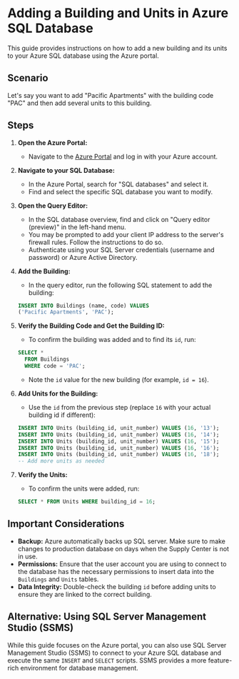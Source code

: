 
# Adding a Building and Units in Azure SQL Database

This guide provides instructions on how to add a new building and its units to your Azure SQL database using the Azure portal.

## Scenario

Let's say you want to add "Pacific Apartments" with the building code "PAC" and then add several units to this building.

## Steps

1.  **Open the Azure Portal:**

    *   Navigate to the [Azure Portal](https://portal.azure.com/) and log in with your Azure account.

2.  **Navigate to your SQL Database:**

    *   In the Azure Portal, search for "SQL databases" and select it.
    *   Find and select the specific SQL database you want to modify.

3.  **Open the Query Editor:**

    *   In the SQL database overview, find and click on "Query editor (preview)" in the left-hand menu.
    *   You may be prompted to add your client IP address to the server's firewall rules. Follow the instructions to do so.
    *   Authenticate using your SQL Server credentials (username and password) or Azure Active Directory.

4.  **Add the Building:**

    *   In the query editor, run the following SQL statement to add the building:

    ```sql
    INSERT INTO Buildings (name, code) VALUES
    ('Pacific Apartments', 'PAC');
    ```

5.  **Verify the Building Code and Get the Building ID:**

    *   To confirm the building was added and to find its `id`, run:

    ```sql
    SELECT * 
      FROM Buildings
      WHERE code = 'PAC';
    ```

    *   Note the `id` value for the new building (for example, `id = 16`).

6.  **Add Units for the Building:**

    *   Use the `id` from the previous step (replace `16` with your actual building id if different):

    ```sql
    INSERT INTO Units (building_id, unit_number) VALUES (16, '13');
    INSERT INTO Units (building_id, unit_number) VALUES (16, '14');
    INSERT INTO Units (building_id, unit_number) VALUES (16, '15');
    INSERT INTO Units (building_id, unit_number) VALUES (16, '16');
    INSERT INTO Units (building_id, unit_number) VALUES (16, '18');
    -- Add more units as needed
    ```

7.  **Verify the Units:**

    *   To confirm the units were added, run:

    ```sql
    SELECT * FROM Units WHERE building_id = 16;
    ```

## Important Considerations

*   **Backup:** Azure automatically backs up SQL server. Make sure to make changes to production database on days when the Supply Center is not in use. 
*   **Permissions:** Ensure that the user account you are using to connect to the database has the necessary permissions to insert data into the `Buildings` and `Units` tables.
*   **Data Integrity:** Double-check the building `id` before adding units to ensure they are linked to the correct building.

## Alternative: Using SQL Server Management Studio (SSMS)

While this guide focuses on the Azure portal, you can also use SQL Server Management Studio (SSMS) to connect to your Azure SQL database and execute the same `INSERT` and `SELECT` scripts. SSMS provides a more feature-rich environment for database management.
